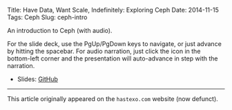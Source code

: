 Title: Have Data, Want Scale, Indefinitely: Exploring Ceph
Date: 2014-11-15
Tags: Ceph
Slug: ceph-intro

An introduction to Ceph (with audio).

<!--break-->

For the slide deck, use the PgUp/PgDown keys to navigate, or just
advance by hitting the spacebar. For audio narration, just click the
icon in the bottom-left corner and the presentation will auto-advance
in step with the narration.

* Slides: [GitHub](https://fghaas.github.io/ceph-intro/)

* * *

This article originally appeared on the `hastexo.com` website (now defunct).
